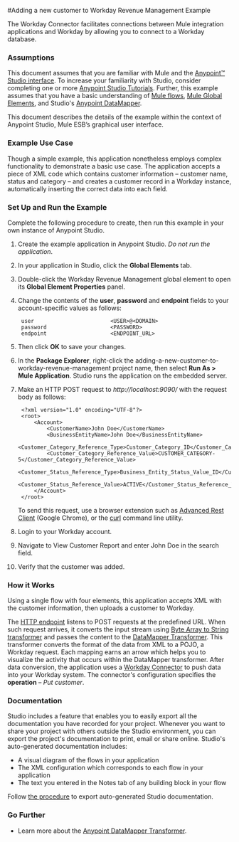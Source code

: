 #Adding a new customer to Workday Revenue Management Example

The Workday Connector facilitates connections between Mule integration applications and Workday by allowing you to connect to a Workday database.

### Assumptions ###

This document assumes that you are familiar with Mule and the [Anypoint™ Studio interface](http://www.mulesoft.org/documentation/display/current/Anypoint+Studio+Essentials). To increase your familiarity with Studio, consider completing one or more [Anypoint Studio Tutorials](http://www.mulesoft.org/documentation/display/current/Basic+Studio+Tutorial). Further, this example assumes that you have a basic understanding of [Mule flows](http://www.mulesoft.org/documentation/display/current/Mule+Application+Architecture), [Mule Global Elements](http://www.mulesoft.org/documentation/display/current/Global+Elements), and Studio's [Anypoint DataMapper](http://www.mulesoft.org/documentation/display/current/Datamapper+User+Guide+and+Reference). 

This document describes the details of the example within the context of Anypoint Studio, Mule ESB’s graphical user interface.

### Example Use Case ###

Though a simple example, this application nonetheless employs complex functionality to demonstrate a basic use case. The application accepts a piece of XML code which contains customer information –  customer name, status and category – and creates a customer record in a Workday instance, automatically inserting the correct data into each field. 

### Set Up and Run the Example ###

Complete the following procedure to create, then run this example in your own instance of Anypoint Studio.

1. Create the example application in Anypoint Studio. *Do not run the application*.
1. In your application in Studio, click the **Global Elements** tab. 
1. Double-click the Workday Revenue Management global element to open its **Global Element Properties** panel. 
1. Change the contents of the **user**, **password** and **endpoint** fields to your account-specific values as follows:

		user						<USER>@<DOMAIN>
		password					<PASSWORD>
		endpoint					<ENDPOINT_URL>
 
4. Then click **OK** to save your changes. 
1. In the **Package Explorer**, right-click the adding-a-new-customer-to-workday-revenue-management project name, then select **Run As > Mule Application**. Studio runs the application on the embedded server.  
1. Make an HTTP POST request to *http://localhost:9090/* with the request body as follows:

		<?xml version="1.0" encoding="UTF-8"?>
		<root>
			<Account>
				<CustomerName>John Doe</CustomerName>
				<BusinessEntityName>John Doe</BusinessEntityName>
				<Customer_Category_Reference_Type>Customer_Category_ID</Customer_Category_Reference_Type>
				<Customer_Category_Reference_Value>CUSTOMER_CATEGORY-5</Customer_Category_Reference_Value>
				<Customer_Status_Reference_Type>Business_Entity_Status_Value_ID</Customer_Status_Reference_Type>
				<Customer_Status_Reference_Value>ACTIVE</Customer_Status_Reference_Value>
			</Account>
		</root>

	To send this request, use a browser extension such as [Advanced Rest Client](https://chrome.google.com/webstore/detail/advanced-rest-client/hgmloofddffdnphfgcellkdfbfbjeloo) (Google Chrome), or the [curl](http://curl.haxx.se/) command line utility. 
8. Login to your Workday account.
9. Navigate to View Customer Report and enter John Doe in the search field.
10. Verify that the customer was added.

### How it Works ###

Using a single flow with four elements, this application accepts XML with the customer information, then uploads a customer to Workday. 

The [HTTP endpoint](http://www.mulesoft.org/documentation/display/current/HTTP+Connector) listens to POST requests at the predefined URL. When such request arrives, it converts the input stream using [Byte Array to String transformer](http://www.mulesoft.org/documentation/display/current/Using+Transformers) and passes the content to the [DataMapper Transformer](http://www.mulesoft.org/documentation/display/current/Datamapper+User+Guide+and+Reference). This transformer converts the format of the data from XML to a POJO, a Workday request. Each mapping earns an arrow which helps you to visualize the activity that occurs within the DataMapper transformer. After data conversion, the application uses a [Workday Connector](http://www.mulesoft.org/documentation/display/current/Workday+Connector) to push data into your Workday system. The connector's configuration specifies the **operation** – *Put customer*. 

### Documentation ###

Studio includes a feature that enables you to easily export all the documentation you have recorded for your project. Whenever you want to share your project with others outside the Studio environment, you can export the project's documentation to print, email or share online. Studio's auto-generated documentation includes:

- A visual diagram of the flows in your application
- The XML configuration which corresponds to each flow in your application
- The text you entered in the Notes tab of any building block in your flow

Follow [the procedure](http://www.mulesoft.org/documentation/display/current/Importing+and+Exporting+in+Studio#ImportingandExportinginStudio-ExportingStudioDocumentation) to export auto-generated Studio documentation.

### Go Further ###

- Learn more about the [Anypoint DataMapper Transformer](http://www.mulesoft.org/documentation/display/current/Datamapper+User+Guide+and+Reference).
